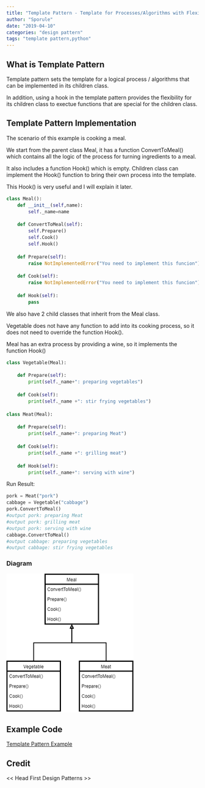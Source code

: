```yaml
---
title: "Template Pattern - Template for Processes/Algorithms with Flexibility"
author: "Sporule"
date: "2019-04-10"
categories: "design pattern"
tags: "template pattern,python"
---
```


## What is Template Pattern

Template pattern sets the template for a logical process / algorithms that can be implemented in its children class.

In addition, using a hook in the template pattern provides the flexibility for its children class to exectue functions that are special for the children class.

## Template Pattern Implementation

The scenario of this example is cooking a meal.

We start from the parent class Meal, it has a function ConvertToMeal() which contains all the logic of the process for turning ingredients to a meal.

It also includes a function Hook() which is empty. Children class can implement the Hook() function to bring their own process into the template.

This Hook() is very useful and I will explain it later.

```python
class Meal():
    def __init__(self,name):
        self._name=name
    
    def ConvertToMeal(self):
        self.Prepare()
        self.Cook()
        self.Hook()

    def Prepare(self):
        raise NotImplementedError("You need to implement this funcion")
    
    def Cook(self):
        raise NotImplementedError("You need to implement this funcion")
    
    def Hook(self):
        pass
```

We also have 2 child classes that inherit from the Meal class. 

Vegetable does not have any function to add into its cooking process, so it does not need to override the function Hook().

Meal has an extra process by providing a wine, so it implements the function Hook()

```python
class Vegetable(Meal):  

    def Prepare(self):
        print(self._name+": preparing vegetables")
    
    def Cook(self):
        print(self._name +": stir frying vegetables")

class Meat(Meal):  

    def Prepare(self):
        print(self._name+": preparing Meat")
    
    def Cook(self):
        print(self._name +": grilling meat")
    
    def Hook(self):
        print(self._name+": serving with wine")
```

Run Result:

```python
pork = Meat("pork")
cabbage = Vegetable("cabbage")
pork.ConvertToMeal()
#output pork: preparing Meat
#output pork: grilling meat
#output pork: serving with wine
cabbage.ConvertToMeal()
#output cabbage: preparing vegetables
#output cabbage: stir frying vegetables
```

### Diagram

![Template Pattern](https://raw.githubusercontent.com/Hao-Luo/DesignPattern/master/TemplatePattern/TemplatePattern.png)

## Example Code

[Template Pattern Example](https://github.com/Hao-Luo/DesignPattern/tree/master/TemplatePattern)

## Credit

<< Head First Design Patterns >>
